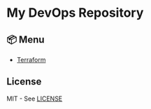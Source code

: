 # My DevOps Repository

## 📦 Menu

- [Terraform](/terraform/)

## License

MIT - See [LICENSE](/LICENSE)
